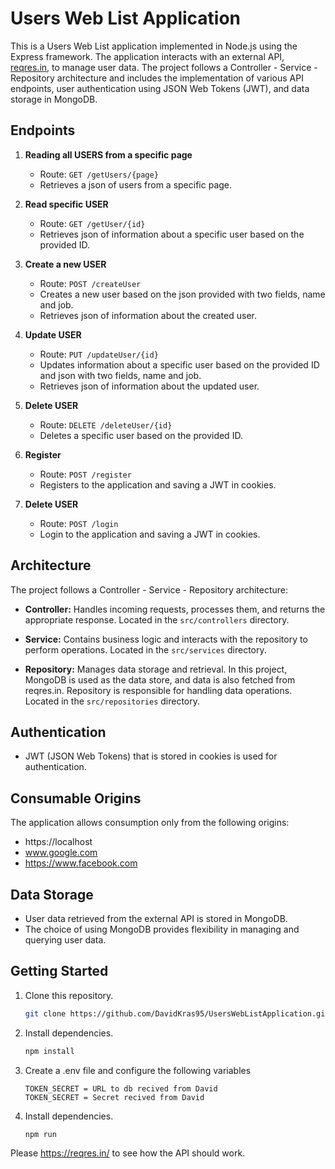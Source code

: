 # Users Web List Application

This is a Users Web List application implemented in Node.js using the Express framework.
The application interacts with an external API, [reqres.in](https://reqres.in/), to manage user data.
The project follows a Controller - Service - Repository architecture and includes the implementation of various API endpoints, user authentication using JSON Web Tokens (JWT), and data storage in MongoDB.

## Endpoints

1. **Reading all USERS from a specific page**

   - Route: `GET /getUsers/{page}`
   - Retrieves a json of users from a specific page.

2. **Read specific USER**

   - Route: `GET /getUser/{id}`
   - Retrieves json of information about a specific user based on the provided ID.

3. **Create a new USER**

   - Route: `POST /createUser`
   - Creates a new user based on the json provided with two fields, name and job.
   - Retrieves json of information about the created user.

4. **Update USER**

   - Route: `PUT /updateUser/{id}`
   - Updates information about a specific user based on the provided ID and json with two fields, name and job.
   - Retrieves json of information about the updated user.

5. **Delete USER**

   - Route: `DELETE /deleteUser/{id}`
   - Deletes a specific user based on the provided ID.

6. **Register**

   - Route: `POST /register`
   - Registers to the application and saving a JWT in cookies.

7. **Delete USER**
   - Route: `POST /login`
   - Login to the application and saving a JWT in cookies.

## Architecture

The project follows a Controller - Service - Repository architecture:

- **Controller:** Handles incoming requests, processes them, and returns the appropriate response.
  Located in the `src/controllers` directory.

- **Service:** Contains business logic and interacts with the repository to perform operations.
  Located in the `src/services` directory.

- **Repository:** Manages data storage and retrieval. In this project, MongoDB is used as the data store, and data is also fetched from reqres.in.
  Repository is responsible for handling data operations.
  Located in the `src/repositories` directory.

## Authentication

- JWT (JSON Web Tokens) that is stored in cookies is used for authentication.

## Consumable Origins

The application allows consumption only from the following origins:

- https://localhost
- www.google.com
- https://www.facebook.com

## Data Storage

- User data retrieved from the external API is stored in MongoDB.
- The choice of using MongoDB provides flexibility in managing and querying user data.

## Getting Started

1. Clone this repository.

   ```bash
   git clone https://github.com/DavidKras95/UsersWebListApplication.git
   ```

2. Install dependencies.

   ```bash
   npm install
   ```

3. Create a .env file and configure the following variables

   ```env
   TOKEN_SECRET = URL to db recived from David
   TOKEN_SECRET = Secret recived from David
   ```

4. Install dependencies.
   ```bash
   npm run
   ```

Please https://reqres.in/ to see how the API should work.
